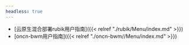 ```yaml
---
headless: true
---
```


- [云原生混合部署rubik用户指南]({{< relref "./rubik/Menu/index.md" >}})
- [oncn-bwm用户指南]({{< relref "./oncn-bwm//Menu/index.md" >}})
